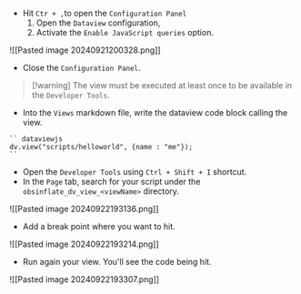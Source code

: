 - Hit `Ctr + ,`to open the `Configuration Panel`
	1. Open the `Dataview` configuration,
	2. Activate the `Enable JavaScript queries` option.

![[Pasted image 20240921200328.png]]

- Close the `Configuration Panel`.

>[!warning] The view must be executed at least once to be available in the `Developer Tools`.

- Into the `Views` markdown file, write the dataview code block calling the view.

```
`` dataviewjs
dv.view("scripts/helloworld", {name : "me"});
``
```

- Open the `Developer Tools` using `Ctrl + Shift + I` shortcut.
- In the `Page` tab, search for your script under the `obsinflate_dv_view_<viewName>` directory.

![[Pasted image 20240922193136.png]]

- Add a break point where you want to hit.

![[Pasted image 20240922193214.png]]

- Run again your view. You'll see the code being hit.

![[Pasted image 20240922193307.png]]


